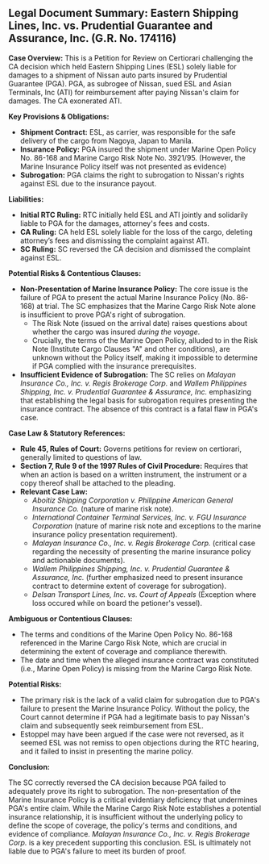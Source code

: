 ## Legal Document Summary: Eastern Shipping Lines, Inc. vs. Prudential Guarantee and Assurance, Inc. (G.R. No. 174116)

**Case Overview:** This is a Petition for Review on Certiorari challenging the CA decision which held Eastern Shipping Lines (ESL) solely liable for damages to a shipment of Nissan auto parts insured by Prudential Guarantee (PGA). PGA, as subrogee of Nissan, sued ESL and Asian Terminals, Inc (ATI) for reimbursement after paying Nissan's claim for damages. The CA exonerated ATI.

**Key Provisions & Obligations:**

*   **Shipment Contract:** ESL, as carrier, was responsible for the safe delivery of the cargo from Nagoya, Japan to Manila.
*   **Insurance Policy:** PGA insured the shipment under Marine Open Policy No. 86-168 and Marine Cargo Risk Note No. 3921/95. (However, the Marine Insurance Policy itself was not presented as evidence)
*   **Subrogation:** PGA claims the right to subrogation to Nissan's rights against ESL due to the insurance payout.

**Liabilities:**

*   **Initial RTC Ruling:**  RTC initially held ESL and ATI jointly and solidarily liable to PGA for the damages, attorney's fees and costs.
*   **CA Ruling:** CA held ESL solely liable for the loss of the cargo, deleting attorney’s fees and dismissing the complaint against ATI.
*   **SC Ruling:** SC reversed the CA decision and dismissed the complaint against ESL.

**Potential Risks & Contentious Clauses:**

*   **Non-Presentation of Marine Insurance Policy:** The core issue is the failure of PGA to present the actual Marine Insurance Policy (No. 86-168) at trial. The SC emphasizes that the Marine Cargo Risk Note alone is insufficient to prove PGA's right of subrogation.
    *   The Risk Note (issued on the arrival date) raises questions about whether the cargo was insured *during the voyage*.
    *   Crucially, the terms of the Marine Open Policy, alluded to in the Risk Note (Institute Cargo Clauses "A" and other conditions), are unknown without the Policy itself, making it impossible to determine if PGA complied with the insurance prerequisites.
*   **Insufficient Evidence of Subrogation:** The SC relies on *Malayan Insurance Co., Inc. v. Regis Brokerage Corp.* and *Wallem Philippines Shipping, Inc. v. Prudential Guarantee & Assurance, Inc.* emphasizing that establishing the legal basis for subrogation requires presenting the insurance contract. The absence of this contract is a fatal flaw in PGA's case.

**Case Law & Statutory References:**

*   **Rule 45, Rules of Court:** Governs petitions for review on certiorari, generally limited to questions of law.
*   **Section 7, Rule 9 of the 1997 Rules of Civil Procedure:** Requires that when an action is based on a written instrument, the instrument or a copy thereof shall be attached to the pleading.
*   **Relevant Case Law:**
    *   *Aboitiz Shipping Corporation v. Philippine American General Insurance Co.* (nature of marine risk note).
    *   *International Container Terminal Services, Inc. v. FGU Insurance Corporation* (nature of marine risk note and exceptions to the marine insurance policy presentation requirement).
    *   *Malayan Insurance Co., Inc. v. Regis Brokerage Corp.* (critical case regarding the necessity of presenting the marine insurance policy and actionable documents).
    *   *Wallem Philippines Shipping, Inc. v. Prudential Guarantee & Assurance, Inc.* (further emphasized need to present insurance contract to determine extent of coverage for subrogation).
    *   *Delsan Transport Lines, Inc. vs. Court of Appeals* (Exception where loss occured while on board the petioner's vessel).

**Ambiguous or Contentious Clauses:**

*   The terms and conditions of the Marine Open Policy No. 86-168 referenced in the Marine Cargo Risk Note, which are crucial in determining the extent of coverage and compliance therewith.
*   The date and time when the alleged insurance contract was constituted (i.e., Marine Open Policy) is missing from the Marine Cargo Risk Note.

**Potential Risks:**

*   The primary risk is the lack of a valid claim for subrogation due to PGA's failure to present the Marine Insurance Policy. Without the policy, the Court cannot determine if PGA had a legitimate basis to pay Nissan's claim and subsequently seek reimbursement from ESL.
*   Estoppel may have been argued if the case were not reversed, as it seemed ESL was not remiss to open objections during the RTC hearing, and it failed to insist in presenting the marine policy.

**Conclusion:**

The SC correctly reversed the CA decision because PGA failed to adequately prove its right to subrogation. The non-presentation of the Marine Insurance Policy is a critical evidentiary deficiency that undermines PGA's entire claim. While the Marine Cargo Risk Note establishes a potential insurance relationship, it is insufficient without the underlying policy to define the scope of coverage, the policy's terms and conditions, and evidence of compliance. *Malayan Insurance Co., Inc. v. Regis Brokerage Corp.* is a key precedent supporting this conclusion. ESL is ultimately not liable due to PGA's failure to meet its burden of proof.